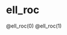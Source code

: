<!--
link: ./ell_roc.css

@ell_roc

<div class="container">    
    <div class="controls">
        <div class="classifier-selector">
            <label for="classifier-type@0">Выберите тип классификатора:</label>
            <select id="classifier-type@0">
                <option value="real">Реальный классификатор</option>
                <option value="random">Случайный классификатор</option>
                <option value="perfect">Идеальный классификатор</option>
            </select>
        </div>
        
        <div class="slider-container">
            <label for="threshold@0">Порог (b):</label>
            <input type="range" id="threshold@0" min="0" max="1" step="0.01" value="0.5">
            <span id="threshold-value@0" class="slider-value">0.5</span>
        </div>
    </div>
    
    <div class="visualization-container">
        <div class="ellipse-container">
            <canvas id="ellipseCanvas@0" width="350" height="350"></canvas>
        </div>
        <div class="roc-container">
            <canvas id="rocCanvas@0" width="350" height="350"></canvas>
        </div>
    </div>
</div>

<script>
    // Получаем элементы DOM
    const rocCanvas = document.getElementById('rocCanvas@0');
    const rocCtx = rocCanvas.getContext('2d');
    const ellipseCanvas = document.getElementById('ellipseCanvas@0');
    const ellipseCtx = ellipseCanvas.getContext('2d');
    const thresholdSlider = document.getElementById('threshold@0');
    const thresholdValue = document.getElementById('threshold-value@0');
    const classifierType = document.getElementById('classifier-type@0');
    
    // Размеры графика ROC
    const rocPadding = 50;
    const rocWidth = rocCanvas.width - 2 * rocPadding;
    const rocHeight = rocCanvas.height - 2 * rocPadding;
    
    // Конфигурация для эллипса
    const ellipseConfig = {
        real: { angleDeg: 60, sliderMin: -2.4, sliderMax: 2.4, sliderStep: 0.1 },
        random: { angleDeg: 89.99, sliderMin: -7500, sliderMax: 7500, sliderStep: 1000 },
        perfect: { angleDeg: 0, sliderMin: -0.8, sliderMax: 0.8, sliderStep: 0.1 },
        // Цвета
        tpColor: [0, 125, 187],
        fnColor: [255, 170, 79],
        fpColor: [158, 219, 235],
        tnColor: [235, 0, 0],
        a: 1.3,        // ellipse width
        bEllipse: 0.8, // ellipse height
        canvasSize: 350,
        plotRange: 1.5
    };
    
    // Переменные для распределений данных ROC
    let positiveSamples = [];
    let negativeSamples = [];
    
    // Инициализация данных при загрузке страницы
    initializeData();
    
    // Добавляем обработчики событий
    thresholdSlider.addEventListener('input', updateThreshold);
    classifierType.addEventListener('change', function() {
        initializeData();
        updateThreshold();
    });
    
    // Функция инициализации данных
    function initializeData() {
        const selectedType = classifierType.value;
        
        if (selectedType === 'perfect') {
            // Идеальный классификатор: положительные и отрицательные примеры полностью разделены
            positiveSamples = Array.from({length: 100}, () => 0.75 + Math.random() * 0.25);
            negativeSamples = Array.from({length: 100}, () => Math.random() * 0.25);
        } else if (selectedType === 'random') {
            // Случайный классификатор: положительные и отрицательные примеры имеют одинаковое распределение
            positiveSamples = Array.from({length: 100}, () => Math.random());
            negativeSamples = Array.from({length: 100}, () => Math.random());
        } else { // 'real'
            // Реальный классификатор: положительные и отрицательные примеры перекрываются, но имеют разные средние
            positiveSamples = Array.from({length: 100}, () => 
                Math.min(1, Math.max(0, 0.65 + 0.2 * randn())));
            negativeSamples = Array.from({length: 100}, () => 
                Math.min(1, Math.max(0, 0.35 + 0.2 * randn())));
        }
    }
    
    // Функция для генерации нормально распределенных случайных чисел
    function randn() {
        let u = 0, v = 0;
        while (u === 0) u = Math.random();
        while (v === 0) v = Math.random();
        return Math.sqrt(-2.0 * Math.log(u)) * Math.cos(2.0 * Math.PI * v);
    }
    
    // Вычисление точки на ROC кривой для данного порога
    function calculateRocPoint(threshold) {
        const TP = positiveSamples.filter(score => score >= threshold).length;
        const FP = negativeSamples.filter(score => score >= threshold).length;
        const FN = positiveSamples.filter(score => score < threshold).length;
        const TN = negativeSamples.filter(score => score < threshold).length;
        
        const TPR = TP / (TP + FN); // sensitivity
        const FPR = FP / (FP + TN); // 1 - specificity
        
        return { FPR, TPR, TP, FP, FN, TN };
    }
    
    // Вычисление полной ROC кривой
    function calculateRocCurve() {
        const thresholds = [1.01]; // Начинаем с порога выше 1, чтобы получить точку (0,0)
        
        // Создание отсортированного набора уникальных порогов
        const allScores = [...positiveSamples, ...negativeSamples].sort((a, b) => b - a);
        for (let i = 0; i < allScores.length; i++) {
            if (i === 0 || allScores[i] !== allScores[i-1]) {
                thresholds.push(allScores[i]);
            }
        }
        
        thresholds.push(-0.01); // Добавляем порог ниже 0, чтобы получить точку (1,1)
        
        // Вычисление точек ROC кривой
        return thresholds.map(threshold => calculateRocPoint(threshold));
    }
    
    // Функция для рисования ROC кривой
    function drawRocCurve(threshold) {
        // Очистка канваса
        rocCtx.clearRect(0, 0, rocCanvas.width, rocCanvas.height);
        
        // Рисование осей
        rocCtx.lineWidth = 1;
        rocCtx.strokeStyle = '#000';
        rocCtx.beginPath();
        
        // Ось X
        rocCtx.moveTo(rocPadding, rocCanvas.height - rocPadding);
        rocCtx.lineTo(rocCanvas.width - rocPadding, rocCanvas.height - rocPadding);
        // Ось Y
        rocCtx.moveTo(rocPadding, rocCanvas.height - rocPadding);
        rocCtx.lineTo(rocPadding, rocPadding);
        rocCtx.stroke();
        
        // Метки осей
        rocCtx.fillStyle = '#000';
        rocCtx.font = '12px Arial';
        rocCtx.textAlign = 'center';
        
        // Метки оси X
        rocCtx.fillText('1 - Специфичность (FPR)', rocCanvas.width / 2, rocCanvas.height - 10);
        for (let i = 0; i <= 10; i++) {
            const x = rocPadding + (i / 10) * rocWidth;
            rocCtx.beginPath();
            rocCtx.moveTo(x, rocCanvas.height - rocPadding);
            rocCtx.lineTo(x, rocCanvas.height - rocPadding + 5);
            rocCtx.stroke();
            rocCtx.fillText(i / 10, x, rocCanvas.height - rocPadding + 20);
        }
        
        // Метки оси Y
        rocCtx.save();
        rocCtx.translate(15, rocCanvas.height / 2);
        rocCtx.rotate(-Math.PI / 2);
        rocCtx.fillText('Чувствительность (TPR)', 0, 0);
        rocCtx.restore();
        
        for (let i = 0; i <= 10; i++) {
            const y = rocCanvas.height - rocPadding - (i / 10) * rocHeight;
            rocCtx.beginPath();
            rocCtx.moveTo(rocPadding, y);
            rocCtx.lineTo(rocPadding - 5, y);
            rocCtx.stroke();
            rocCtx.textAlign = 'right';
            rocCtx.fillText(i / 10, rocPadding - 10, y + 4);
        }
        
        // Рисование линии случайного классификатора (диагональ)
        rocCtx.beginPath();
        rocCtx.strokeStyle = 'grey';
        rocCtx.setLineDash([5, 3]);
        rocCtx.moveTo(rocPadding, rocCanvas.height - rocPadding);
        rocCtx.lineTo(rocCanvas.width - rocPadding, rocPadding);
        rocCtx.stroke();
        rocCtx.setLineDash([]);
        
        // Вычисление и рисование ROC кривой
        const rocPoints = calculateRocCurve();
        
        rocCtx.beginPath();
        rocCtx.strokeStyle = 'blue';
        rocCtx.lineWidth = 2;
        
        rocPoints.forEach((point, index) => {
            const x = rocPadding + point.FPR * rocWidth;
            const y = rocCanvas.height - rocPadding - point.TPR * rocHeight;
            
            if (index === 0) {
                rocCtx.moveTo(x, y);
            } else {
                rocCtx.lineTo(x, y);
            }
        });
        
        rocCtx.stroke();
        
        // Рисование текущей точки на ROC кривой для выбранного порога
        const currentPoint = calculateRocPoint(threshold);
        
        const x = rocPadding + currentPoint.FPR * rocWidth;
        const y = rocCanvas.height - rocPadding - currentPoint.TPR * rocHeight;
        
        rocCtx.beginPath();
        rocCtx.fillStyle = 'red';
        rocCtx.arc(x, y, 6, 0, 2 * Math.PI);
        rocCtx.fill();
        
        // Вычисление и отображение AUC (площади под кривой)
        const auc = calculateAUC(rocPoints);
        rocCtx.fillStyle = '#000';
        rocCtx.textAlign = 'right';
        rocCtx.fillText(`AUC: ${auc.toFixed(3)}`, rocCanvas.width - rocPadding, rocPadding - 10);
        
        // Отображение текущих координат точки
        rocCtx.fillText(`Текущая точка: (${currentPoint.FPR.toFixed(2)}, ${currentPoint.TPR.toFixed(2)})`, 
                    rocCanvas.width - rocPadding, rocPadding - 30);
        
        // Отображение текущих TPR и FPR значений
        rocCtx.textAlign = 'left';
        rocCtx.fillText(`TPR: ${currentPoint.TPR.toFixed(3)}`, rocPadding + 10, rocPadding - 10);
        rocCtx.fillText(`FPR: ${currentPoint.FPR.toFixed(3)}`, rocPadding + 10, rocPadding - 30);
        
        // Показать текущие значения TP, FP, TN, FN
        rocCtx.textAlign = 'left';
        rocCtx.fillText(`TP: ${currentPoint.TP}`, rocPadding + 10, rocPadding - 50);
        rocCtx.fillText(`FP: ${currentPoint.FP}`, rocPadding + 10, rocPadding - 70);
        rocCtx.fillText(`TN: ${currentPoint.TN}`, rocPadding + 120, rocPadding - 50);
        rocCtx.fillText(`FN: ${currentPoint.FN}`, rocPadding + 120, rocPadding - 70);
        
        return currentPoint;
    }
    
    // Вычисление площади под ROC кривой (AUC)
    function calculateAUC(rocPoints) {
        let auc = 0;
        for (let i = 1; i < rocPoints.length; i++) {
            // Метод трапеций для вычисления AUC
            const width = rocPoints[i].FPR - rocPoints[i-1].FPR;
            const height = (rocPoints[i].TPR + rocPoints[i-1].TPR) / 2;
            auc += width * height;
        }
        return auc;
    }
    
    // Функция для рисования эллипса с разделяющей линией
    function drawEllipse(normalizedThreshold) {
        const selectedType = classifierType.value;
        const config = ellipseConfig[selectedType];
        const canvasSize = ellipseConfig.canvasSize;
        
        // Преобразование нормализованного порога (0-1) в значение для эллипса
        let addValue;
        if (selectedType == 'perfect' && normalizedThreshold >= 0.25 && normalizedThreshold <= 0.75) {
            addValue = 0;
        }
        else {
            addValue = config.sliderMin + normalizedThreshold * (config.sliderMax - config.sliderMin);
        }
        const add = addValue;
        
        // Очистка canvas
        ellipseCtx.clearRect(0, 0, canvasSize, canvasSize);
        
        // Масштаб для преобразования координат данных в пиксели
        const scale = canvasSize / (2 * ellipseConfig.plotRange);
        
        // Вычисление параметров
        const theta = config.angleDeg * Math.PI / 180;
        const slope = Math.tan(theta);
        
        // Создаем внеэкранный canvas для манипуляции пикселями
        const pixelCanvas = document.createElement('canvas');
        pixelCanvas.width = canvasSize;
        pixelCanvas.height = canvasSize;
        const pixelCtx = pixelCanvas.getContext('2d');
        const imageData = pixelCtx.createImageData(canvasSize, canvasSize);
        const data = imageData.data;
        
        // Функции для преобразования координат
        function toPixelX(x) {
            return (x + ellipseConfig.plotRange) * scale;
        }

        function toPixelY(y) {
            return canvasSize - (y + ellipseConfig.plotRange) * scale;
        }
        
        // Выборка точек и раскрашивание секторов
        for (let i = 0; i < canvasSize; i++) {
            for (let j = 0; j < canvasSize; j++) {
                // Преобразование пикселя в координаты данных
                const x = (i / scale) - ellipseConfig.plotRange;
                const y = ellipseConfig.plotRange - (j / scale);
                
                // Проверка, находится ли точка внутри эллипса
                const inEllipse = (x*x)/(ellipseConfig.a*ellipseConfig.a) + (y*y)/(ellipseConfig.bEllipse*ellipseConfig.bEllipse) <= 1;
                
                if (inEllipse) {
                    const idx = (j * canvasSize + i) * 4;
                    
                    // Определение сектора
                    if (y < 0 && y > slope * x + add) {
                        // FP сектор
                        data[idx] = ellipseConfig.fpColor[0];
                        data[idx+1] = ellipseConfig.fpColor[1];
                        data[idx+2] = ellipseConfig.fpColor[2];
                    } else if (y > 0 && y > slope * x + add) {
                        // TP сектор
                        data[idx] = ellipseConfig.tpColor[0];
                        data[idx+1] = ellipseConfig.tpColor[1];
                        data[idx+2] = ellipseConfig.tpColor[2];
                    } else if (y < 0 && y < slope * x + add) {
                        // TN сектор
                        data[idx] = ellipseConfig.tnColor[0];
                        data[idx+1] = ellipseConfig.tnColor[1];
                        data[idx+2] = ellipseConfig.tnColor[2];
                    } else if (y > 0 && y < slope * x + add) {
                        // FN сектор
                        data[idx] = ellipseConfig.fnColor[0];
                        data[idx+1] = ellipseConfig.fnColor[1];
                        data[idx+2] = ellipseConfig.fnColor[2];
                    }
                    data[idx+3] = 255; // Alpha channel
                }
            }
        }
        
        // Возвращаем пиксельные данные обратно на внеэкранный canvas
        pixelCtx.putImageData(imageData, 0, 0);
        
        // Рисуем внеэкранный canvas на основной canvas
        ellipseCtx.drawImage(pixelCanvas, 0, 0);
        
        // Рисуем контур эллипса
        ellipseCtx.beginPath();
        ellipseCtx.ellipse(
            toPixelX(0), 
            toPixelY(0), 
            ellipseConfig.a * scale, 
            ellipseConfig.bEllipse * scale, 
            0, 0, 2 * Math.PI
        );
        ellipseCtx.strokeStyle = 'white';
        ellipseCtx.lineWidth = 2;
        ellipseCtx.stroke();
        
        // Рисуем разделяющую линию
        ellipseCtx.beginPath();
        const x1 = -ellipseConfig.plotRange;
        const y1 = slope * x1 + add;
        const x2 = ellipseConfig.plotRange;
        const y2 = slope * x2 + add;
        ellipseCtx.moveTo(toPixelX(x1), toPixelY(y1));
        ellipseCtx.lineTo(toPixelX(x2), toPixelY(y2));
        ellipseCtx.strokeStyle = 'black';
        ellipseCtx.lineWidth = 3;
        ellipseCtx.stroke();
        
        // Добавляем метки секторов
        function calculateSectorCenter(sectorType) {
            let xSum = 0, ySum = 0, count = 0;
            const step = 0.02;
            
            for (let x = -ellipseConfig.a; x <= ellipseConfig.a; x += step) {
                for (let y = -ellipseConfig.bEllipse; y <= ellipseConfig.bEllipse; y += step) {
                    if ((x*x)/(ellipseConfig.a*ellipseConfig.a) + (y*y)/(ellipseConfig.bEllipse*ellipseConfig.bEllipse) <= 1) {
                        let isInSector = false;
                        
                        if (sectorType === 'TP' && y > 0 && y > slope * x + add) {
                            isInSector = true;
                        } else if (sectorType === 'FN' && y > 0 && y < slope * x + add) {
                            isInSector = true;
                        } else if (sectorType === 'FP' && y < 0 && y > slope * x + add) {
                            isInSector = true;
                        } else if (sectorType === 'TN' && y < 0 && y < slope * x + add) {
                            isInSector = true;
                        }
                        
                        if (isInSector) {
                            xSum += x;
                            ySum += y;
                            count++;
                        }
                    }
                }
            }
            
            if (count > 0) {
                return [xSum / count, ySum / count];
            }
            return null;
        }
        
        // Добавляем метки для каждого сектора
        const tpCenter = calculateSectorCenter('TP');
        const fnCenter = calculateSectorCenter('FN');
        const fpCenter = calculateSectorCenter('FP');
        const tnCenter = calculateSectorCenter('TN');
        
        ellipseCtx.font = 'bold 20px Arial';
        ellipseCtx.textAlign = 'center';
        ellipseCtx.textBaseline = 'middle';
        ellipseCtx.fillStyle = 'white';
        
        if (tpCenter) ellipseCtx.fillText("TP", toPixelX(tpCenter[0]), toPixelY(tpCenter[1]));
        if (fnCenter) ellipseCtx.fillText("FN", toPixelX(fnCenter[0]), toPixelY(fnCenter[1]));
        if (fpCenter) ellipseCtx.fillText("FP", toPixelX(fpCenter[0]), toPixelY(fpCenter[1]));
        if (tnCenter) ellipseCtx.fillText("TN", toPixelX(tnCenter[0]), toPixelY(tnCenter[1]));
    }
    
    // Обновление визуализации при изменении порога
    function updateThreshold() {
        const threshold = parseFloat(thresholdSlider.value);
        thresholdValue.textContent = threshold.toFixed(2);
        
        // Обновление ROC-кривой
        const currentPoint = drawRocCurve(threshold);
        
        // Обновление эллипса
        drawEllipse(threshold);
    }
    
    // Инициализация визуализации
    updateThreshold();
</script>
@end
-->

# ell_roc

@ell_roc(0)
@ell_roc(1)